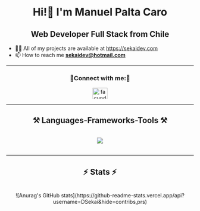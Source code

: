 <h1 align="center">Hi!👋 I'm Manuel Palta Caro</h1> 
<h2 align="center">Web Developer Full Stack from Chile</h2>

- 👨‍💻 All of my projects are available at https://sekaidev.com
- 📫 How to reach me **sekaidev@hotmail.com**

<hr/>

<h3 align="center">📣Connect with me:📣</h3>
<p align="center">
  <a href="https://linkedin.com/in/sekaidev" target="blank"><img align="center" src="https://raw.githubusercontent.com/rahuldkjain/github-profile-readme-generator/master/src/images/icons/Social/linked-in-alt.svg" alt="facundo-wehrli" height="30" width="40" /></a>
</p>
 <hr/>
 
<h2 align="center">⚒️ Languages-Frameworks-Tools ⚒️</h2>
<br/>
<div align="center">
    <img src="https://skillicons.dev/icons?i=react,bootstrap,html,css,vscode,github,tailwind,git,nodejs,python,javascript,typescript,express,mongodb,nextjs,mysql,astro" />
</div>

<br/>
<hr/>

<h2 align="center">⚡ Stats ⚡</h2>
<br>
<div align=center>
  ![Anurag's GitHub stats](https://github-readme-stats.vercel.app/api?username=DSekai&hide=contribs,prs)
</div>

<br/><br/>


<!--
**DSekai/DSekai** is a ✨ _special_ ✨ repository because its `README.md` (this file) appears on your GitHub profile.

Here are some ideas to get you started:

- 🔭 I’m currently working on ...
- 🌱 I’m currently learning ...
- 👯 I’m looking to collaborate on ...
- 🤔 I’m looking for help with ...
- 💬 Ask me about ...
- 📫 How to reach me: ...
- 😄 Pronouns: ...
- ⚡ Fun fact: ...
-->
